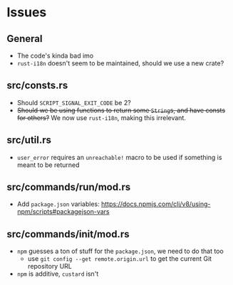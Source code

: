 # Issues

## General
- The code's kinda bad imo
- `rust-i18n` doesn't seem to be maintained, should we use a new crate?
## **src/consts.rs**
- Should `SCRIPT_SIGNAL_EXIT_CODE` be 2?
- ~~Should we be using functions to return some `String`s, and have consts for others?~~ We now use `rust-i18n`, making this irrelevant.

## **src/util.rs**
- `user_error` requires an `unreachable!` macro to be used if something is meant to be returned

## **src/commands/run/mod.rs**
- Add `package.json` variables: https://docs.npmjs.com/cli/v8/using-npm/scripts#packagejson-vars

## **src/commands/init/mod.rs**
- `npm` guesses a ton of stuff for the `package.json`, we need to do that too
  - use `git config --get remote.origin.url` to get the current Git repository URL
- `npm` is additive, `custard` isn't